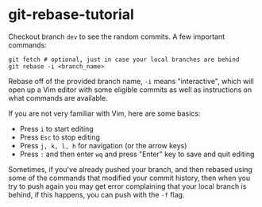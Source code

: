 # git-rebase-tutorial

Checkout branch `dev` to see the random commits. A few important commands:

```
git fetch # optional, just in case your local branches are behind
git rebase -i <branch_name>
```
Rebase off of the provided branch name, `-i` means "interactive", which will open up a Vim editor with some eligible commits as well as instructions on what commands are available.

If you are not very familiar with Vim, here are some basics: 
* Press `i` to start editing
* Press `Esc` to stop editing
* Press `j, k, l, h` for navigation (or the arrow keys)
* Press `:` and then enter `wq` and press "Enter" key to save and quit editing

Sometimes, if you've already pushed your branch, and then rebased using some of the commands that modified your commit history, then when you try to push again you may get error complaining that your local branch is behind, if this happens, you can push with the `-f` flag.
